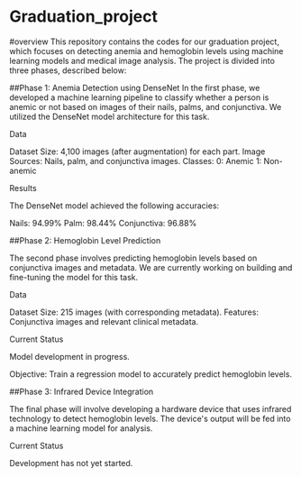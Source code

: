# Graduation_project

#overview
This repository contains the codes for our graduation project, which focuses on detecting anemia and hemoglobin levels using machine learning models and medical image analysis. The project is divided into three phases, described below:

##Phase 1: Anemia Detection using DenseNet
  In the first phase, we developed a machine learning pipeline to classify whether a person is anemic or not based on images of their nails, palms, and conjunctiva. We utilized the DenseNet model architecture for this task.

Data

Dataset Size: 4,100 images (after augmentation) for each part.
Image Sources: Nails, palm, and conjunctiva images.
Classes:
0: Anemic
1: Non-anemic

Results

The DenseNet model achieved the following accuracies:

Nails: 94.99%
Palm: 98.44%
Conjunctiva: 96.88%

##Phase 2: Hemoglobin Level Prediction

The second phase involves predicting hemoglobin levels based on conjunctiva images and metadata. We are currently working on building and fine-tuning the model for this task.

Data

Dataset Size: 215 images (with corresponding metadata).
Features: Conjunctiva images and relevant clinical metadata.

Current Status

Model development in progress.

Objective: Train a regression model to accurately predict hemoglobin levels.

##Phase 3: Infrared Device Integration

The final phase will involve developing a hardware device that uses infrared technology to detect hemoglobin levels. The device's output will be fed into a machine learning model for analysis.

Current Status

Development has not yet started.
